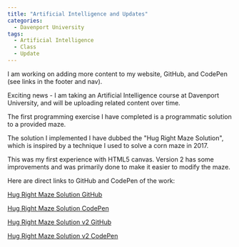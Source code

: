 ```yaml
---
title: "Artificial Intelligence and Updates"
categories:
  - Davenport University
tags:
  - Artificial Intelligence
  - Class
  - Update
---
```


I am working on adding more content to my website, GitHub, and CodePen (see links in the footer and nav).

Exciting news - I am taking an Artificial Intelligence course at Davenport University, and will be uploading related content over time.

The first programming exercise I have completed is a programmatic solution to a provided maze.

The solution I implemented I have dubbed the "Hug Right Maze Solution", which is inspired by a technique I used to solve a corn maze in 2017.

This was my first experience with HTML5 canvas. Version 2 has some improvements and was primarily done to make it easier to modify the maze.

Here are direct links to GitHub and CodePen of the work:

[Hug Right Maze Solution GitHub](https://gist.github.com/jaredgeller/d5ae7c96b2cf3ff0d5d585e46f0d8587)

[Hug Right Maze Solution CodePen](https://codepen.io/jaredgeller/pen/GeQYJa)

[Hug Right Maze Solution v2 GitHub](https://gist.github.com/jaredgeller/81684286d954cf17d628254ba4dc8e86)

[Hug Right Maze Solution v2 CodePen](https://codepen.io/jaredgeller/pen/ZPoNQb)
